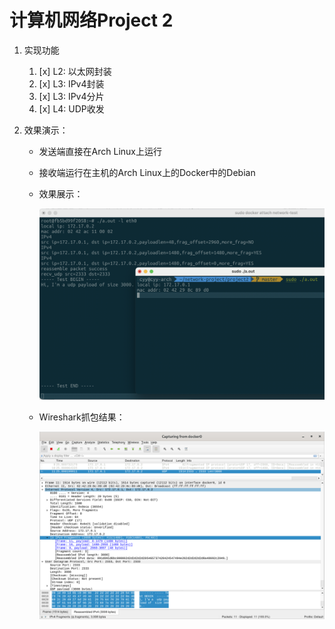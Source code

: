 # 计算机网络Project 2

1. 实现功能
   1. [x] L2: 以太网封装
   2. [x] L3: IPv4封装
   3. [x] L3: IPv4分片
   4. [x] L4: UDP收发

2. 效果演示：

   - 发送端直接在Arch Linux上运行

   - 接收端运行在主机的Arch Linux上的Docker中的Debian

   - 效果展示：

     ![](2.png)

   - Wireshark抓包结果：

     ![](1.png)